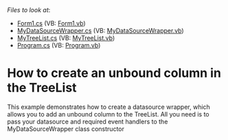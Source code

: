 <!-- default file list -->
*Files to look at*:

* [Form1.cs](./CS/WindowsApplication1/Form1.cs) (VB: [Form1.vb](./VB/WindowsApplication1/Form1.vb))
* [MyDataSourceWrapper.cs](./CS/WindowsApplication1/MyDataSourceWrapper.cs) (VB: [MyDataSourceWrapper.vb](./VB/WindowsApplication1/MyDataSourceWrapper.vb))
* [MyTreeList.cs](./CS/WindowsApplication1/MyTreeList.cs) (VB: [MyTreeList.vb](./VB/WindowsApplication1/MyTreeList.vb))
* [Program.cs](./CS/WindowsApplication1/Program.cs) (VB: [Program.vb](./VB/WindowsApplication1/Program.vb))
<!-- default file list end -->
# How to create an unbound column in the TreeList


<p>This example demonstrates how to create a datasource wrapper, which allows you to add an unbound column to the TreeList. All you need is to pass your datasource and required event handlers to the MyDataSourceWrapper class constructor</p>

<br/>


